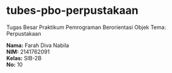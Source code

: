 # tubes-pbo-perpustakaan
Tugas Besar Praktikum Pemrograman Berorientasi Objek
Tema: Perpustakaan

<b>Nama:</b> Farah Diva Nabila<br>
<b>NIM:</b> 2141762091<br>
<b>Kelas:</b> SIB-2B<br>
<b>No:</b> 10
